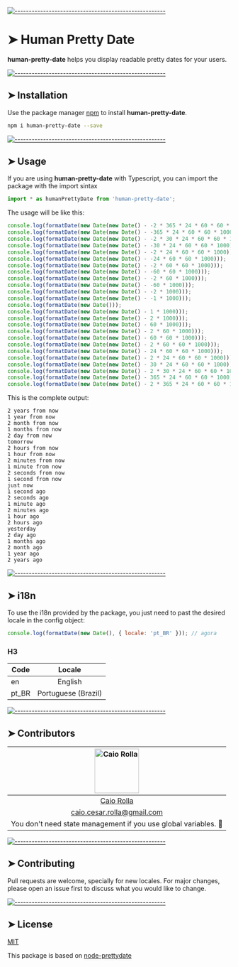 <!-- ⚠️ This README has been generated from the file(s) "blueprint.md" ⚠️-->
[![-----------------------------------------------------](https://raw.githubusercontent.com/andreasbm/readme/master/assets/lines/colored.png)](#human-pretty-date)

# ➤ Human Pretty Date

**human-pretty-date** helps you display readable pretty dates for your users.


[![-----------------------------------------------------](https://raw.githubusercontent.com/andreasbm/readme/master/assets/lines/colored.png)](#installation)

## ➤ Installation

Use the package manager [npm](https://www.npmjs.com/) to install **human-pretty-date**.

```bash
npm i human-pretty-date --save
```


[![-----------------------------------------------------](https://raw.githubusercontent.com/andreasbm/readme/master/assets/lines/colored.png)](#usage)

## ➤ Usage

If you are using **human-pretty-date** with Typescript, you can import the package with the import sintax

```typescript
import * as humanPrettyDate from 'human-pretty-date';
```

The usage will be like this:

```javascript
console.log(formatDate(new Date(new Date() - -2 * 365 * 24 * 60 * 60 * 1000)));
console.log(formatDate(new Date(new Date() - -365 * 24 * 60 * 60 * 1000)));
console.log(formatDate(new Date(new Date() - -2 * 30 * 24 * 60 * 60 * 1000)));
console.log(formatDate(new Date(new Date() - -30 * 24 * 60 * 60 * 1000)));
console.log(formatDate(new Date(new Date() - -2 * 24 * 60 * 60 * 1000)));
console.log(formatDate(new Date(new Date() - -24 * 60 * 60 * 1000)));
console.log(formatDate(new Date(new Date() - -2 * 60 * 60 * 1000)));
console.log(formatDate(new Date(new Date() - -60 * 60 * 1000)));
console.log(formatDate(new Date(new Date() - -2 * 60 * 1000)));
console.log(formatDate(new Date(new Date() - -60 * 1000)));
console.log(formatDate(new Date(new Date() - -2 * 1000)));
console.log(formatDate(new Date(new Date() - -1 * 1000)));
console.log(formatDate(new Date()));
console.log(formatDate(new Date(new Date() - 1 * 1000)));
console.log(formatDate(new Date(new Date() - 2 * 1000)));
console.log(formatDate(new Date(new Date() - 60 * 1000)));
console.log(formatDate(new Date(new Date() - 2 * 60 * 1000)));
console.log(formatDate(new Date(new Date() - 60 * 60 * 1000)));
console.log(formatDate(new Date(new Date() - 2 * 60 * 60 * 1000)));
console.log(formatDate(new Date(new Date() - 24 * 60 * 60 * 1000)));
console.log(formatDate(new Date(new Date() - 2 * 24 * 60 * 60 * 1000)));
console.log(formatDate(new Date(new Date() - 30 * 24 * 60 * 60 * 1000)));
console.log(formatDate(new Date(new Date() - 2 * 30 * 24 * 60 * 60 * 1000)));
console.log(formatDate(new Date(new Date() - 365 * 24 * 60 * 60 * 1000)));
console.log(formatDate(new Date(new Date() - 2 * 365 * 24 * 60 * 60 * 1000)));
```

This is the complete output:

```
2 years from now
1 year from now
2 month from now
1 months from now
2 day from now
tomorrow
2 hours from now
1 hour from now
2 minutes from now
1 minute from now
2 seconds from now
1 second from now
just now
1 second ago
2 seconds ago
1 minute ago
2 minutes ago
1 hour ago
2 hours ago
yesterday
2 day ago
1 months ago
2 month ago
1 year ago
2 years ago
```


[![-----------------------------------------------------](https://raw.githubusercontent.com/andreasbm/readme/master/assets/lines/colored.png)](#i18n)

## ➤ i18n
To use the i18n provided by the package, you just need to past the desired locale in the config object:

```javascript
console.log(formatDate(new Date(), { locale: 'pt_BR' })); // agora
```
### H3

| Code          | Locale           
| ------------- |:-------------:
| en     | English
| pt_BR      | Portuguese (Brazil)       


[![-----------------------------------------------------](https://raw.githubusercontent.com/andreasbm/readme/master/assets/lines/colored.png)](#contributors)

## ➤ Contributors
	

| [<img alt="Caio Rolla" src="https://avatars0.githubusercontent.com/u/25801532?s=460&u=7c8427b4390269cad8de8cb27b872c5098e41ae2&v=4" width="100">](https://twitter.com/caio_rolla) |
|:--------------------------------------------------:|
| [Caio Rolla](https://twitter.com/caio_rolla)     |
| [caio.cesar.rolla@gmail.com](mailto:caio.cesar.rolla@gmail.com) |
| You don't need state management if you use global variables. :bug: |



[![-----------------------------------------------------](https://raw.githubusercontent.com/andreasbm/readme/master/assets/lines/colored.png)](#contributing)

## ➤ Contributing
Pull requests are welcome, specially for new locales. For major changes, please open an issue first to discuss what you would like to change.


[![-----------------------------------------------------](https://raw.githubusercontent.com/andreasbm/readme/master/assets/lines/colored.png)](#license)

## ➤ License
[MIT](https://choosealicense.com/licenses/mit/)

This package is based on [node-prettydate](https://github.com/netcode/node-prettydate)